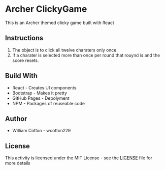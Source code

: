 # Archer ClickyGame
This is an Archer themed clicky game built with React

## Instructions

1. The object is to click all twelve charaters only once.
2. If a charater is selected more than once per round that rouynd is and the score resets.

## Build With

* React - Creates UI components
* Bootstrap - Makes it pretty
* GitHub Pages - Depolyment
* NPM - Packages of reuseable code

## Author

* William Cotton  - wcotton229

## License

This activity is licensed under the MIT License - see the [LICENSE](https://opensource.org/osd) file for more details
